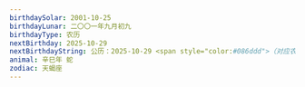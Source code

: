 ```yaml
---
birthdaySolar: 2001-10-25
birthdayLunar: 二〇〇一年九月初九
birthdayType: 农历
nextBirthday: 2025-10-29
nextBirthdayString: 公历：2025-10-29 <span style="color:#086ddd">（对应农历：二〇二五年九月初九）</span>
animal: 辛巳年 蛇
zodiac: 天蝎座
---
```

